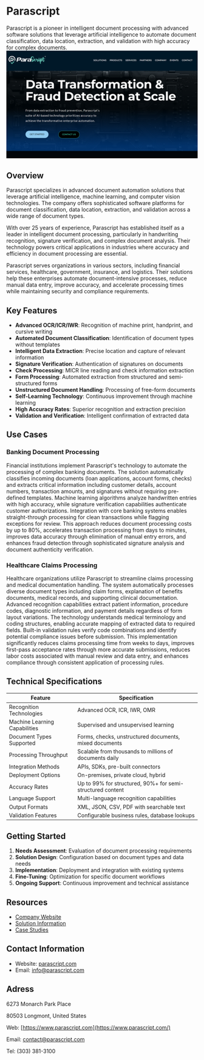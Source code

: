 
# Parascript

Parascript is a pioneer in intelligent document processing with advanced software solutions that leverage artificial intelligence to automate document classification, data location, extraction, and validation with high accuracy for complex documents.
![Parascript](./assets/parascript.png)

## Overview

Parascript specializes in advanced document automation solutions that leverage artificial intelligence, machine learning, and computer vision technologies. The company offers sophisticated software platforms for document classification, data location, extraction, and validation across a wide range of document types.

With over 25 years of experience, Parascript has established itself as a leader in intelligent document processing, particularly in handwriting recognition, signature verification, and complex document analysis. Their technology powers critical applications in industries where accuracy and efficiency in document processing are essential.

Parascript serves organizations in various sectors, including financial services, healthcare, government, insurance, and logistics. Their solutions help these enterprises automate document-intensive processes, reduce manual data entry, improve accuracy, and accelerate processing times while maintaining security and compliance requirements.

## Key Features

- **Advanced OCR/ICR/IWR**: Recognition of machine print, handprint, and cursive writing
- **Automated Document Classification**: Identification of document types without templates
- **Intelligent Data Extraction**: Precise location and capture of relevant information
- **Signature Verification**: Authentication of signatures on documents
- **Check Processing**: MICR line reading and check information extraction
- **Form Processing**: Automated extraction from structured and semi-structured forms
- **Unstructured Document Handling**: Processing of free-form documents
- **Self-Learning Technology**: Continuous improvement through machine learning
- **High Accuracy Rates**: Superior recognition and extraction precision
- **Validation and Verification**: Intelligent confirmation of extracted data

## Use Cases

### Banking Document Processing

Financial institutions implement Parascript's technology to automate the processing of complex banking documents. The solution automatically classifies incoming documents (loan applications, account forms, checks) and extracts critical information including customer details, account numbers, transaction amounts, and signatures without requiring pre-defined templates. Machine learning algorithms analyze handwritten entries with high accuracy, while signature verification capabilities authenticate customer authorizations. Integration with core banking systems enables straight-through processing for clean transactions while flagging exceptions for review. This approach reduces document processing costs by up to 80%, accelerates transaction processing from days to minutes, improves data accuracy through elimination of manual entry errors, and enhances fraud detection through sophisticated signature analysis and document authenticity verification.

### Healthcare Claims Processing

Healthcare organizations utilize Parascript to streamline claims processing and medical documentation handling. The system automatically processes diverse document types including claim forms, explanation of benefits documents, medical records, and supporting clinical documentation. Advanced recognition capabilities extract patient information, procedure codes, diagnostic information, and payment details regardless of form layout variations. The technology understands medical terminology and coding structures, enabling accurate mapping of extracted data to required fields. Built-in validation rules verify code combinations and identify potential compliance issues before submission. This implementation significantly reduces claims processing time from weeks to days, improves first-pass acceptance rates through more accurate submissions, reduces labor costs associated with manual review and data entry, and enhances compliance through consistent application of processing rules.

## Technical Specifications

| Feature | Specification |
|---------|---------------|
| Recognition Technologies | Advanced OCR, ICR, IWR, OMR |
| Machine Learning Capabilities | Supervised and unsupervised learning |
| Document Types Supported | Forms, checks, unstructured documents, mixed documents |
| Processing Throughput | Scalable from thousands to millions of documents daily |
| Integration Methods | APIs, SDKs, pre-built connectors |
| Deployment Options | On-premises, private cloud, hybrid |
| Accuracy Rates | Up to 99% for structured, 90%+ for semi-structured content |
| Language Support | Multi-language recognition capabilities |
| Output Formats | XML, JSON, CSV, PDF with searchable text |
| Validation Features | Configurable business rules, database lookups |

## Getting Started

1. **Needs Assessment**: Evaluation of document processing requirements
2. **Solution Design**: Configuration based on document types and data needs
3. **Implementation**: Deployment and integration with existing systems
4. **Fine-Tuning**: Optimization for specific document workflows
5. **Ongoing Support**: Continuous improvement and technical assistance

## Resources

- [Company Website](https://www.parascript.com/)
- [Solution Information](https://www.parascript.com/formxtra-ai/)
- [Case Studies](https://www.parascript.com/resources/case-studies/)

## Contact Information

- Website: [parascript.com](https://www.parascript.com/)
- Email: info@parascript.com

## Adress

6273 Monarch Park Place

80503 Longmont, United States

Web: [https://www.parascript.com](https://www.parascript.com/)

Email: contact@parascript.com

Tel: (303) 381-3100
